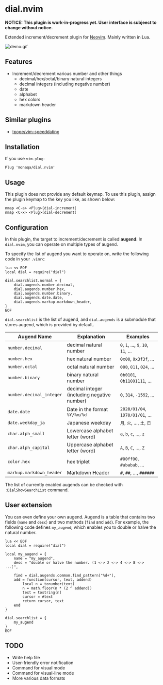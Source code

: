 # dial.nvim

**NOTICE: This plugin is work-in-progress yet. User interface is subjeect to change without notice.**

Extended increment/decrement plugin for [Neovim](https://github.com/neovim/neovim).
Mainly written in Lua.

![demo.gif](https://github.com/monaqa/dial.nvim/wiki/fig/dial-demo.gif)


## Features

* Increment/decrement various number and other things
  * decimal/hex/octal/binary natural integers
  * decimal integers (including negative number)
  * date
  * alphabet
  * hex colors
  * markdown header

## Similar plugins

* [tpope/vim-speeddating](https://github.com/tpope/vim-speeddating)

## Installation

If you use `vim-plug`:
```vim
Plug 'monaqa/dial.nvim'
```

## Usage

This plugin does not provide any default keymap.
To use this plugin, assign the plugin keymap to the key you like, as shown below:

```vim
nmap <C-a> <Plug>(dial-increment)
nmap <C-x> <Plug>(dial-decrement)
```

## Configuration

In this plugin, the target to increment/decrement is called **augend**.
In `dial.nvim`, you can operate on multiple types of augend.

To specify the list of augend you want to operate on, write the following code in your `.vimrc`:

```vim
lua << EOF
local dial = require("dial")

dial.searchlist.normal = {
    dial.augends.number.decimal,
    dial.augends.number.hex,
    dial.augends.number.binary,
    dial.augends.date.date,
    dial.augends.markup.markdown_header,
}
EOF
```

`dial.searchlist` is the list of augend,
and `dial.augends` is a submodule that stores augend, which is provided by default.

|Augend Name             |Explanation                                |Examples                           |
|------------------------|-------------------------------------------|-----------------------------------|
|`number.decimal`        |decimal natural number                     |`0`, `1`, ..., `9`, `10`, `11`, ...|
|`number.hex`            |hex natural number                         |`0x00`, `0x3f3f`, ...              |
|`number.octal`          |octal natural number                       |`000`, `011`, `024`, ...           |
|`number.binary`         |binary natural number                      |`0b0101`, `0b11001111`, ...        |
|`number.decimal_integer`|decimal integer (including negative number)|`0`, `314`, `-1592`, ...           |
|`date.date`             |Date in the format `%Y/%m/%d`              |`2020/01/04`, `1970/01/01`, ...    |
|`date.weekday_ja`       |Japanese weekday                           |`月`, `火`, ..., `土`, `日`        |
|`char.alph_small`       |Lowercase alphabet letter (word)           |`a`, `b`, `c`, ..., `z`            |
|`char.alph_capital`     |Uppercase alphabet letter (word)           |`A`, `B`, `C`, ..., `Z`            |
|`color.hex`             |hex triplet                                |`#00ff00`, `#ababab`, ...          |
|`markup.markdown_header`|Markdown Header                            |`#`, `##`, ..., `######`           |

The list of currently enabled augends can be checked with `:DialShowSearchList` command.

## User extension

You can even define your own augend.
Augend is a table that contains two fields (`name` and `desc`) and two methods (`find` and `add`).
For example, the following code defines `my_augend`, which enables you to double or halve the natural number.

```vim
lua << EOF
local dial = require("dial")

local my_augend = {
    name = "my_augend",
    desc = "double or halve the number. (1 <-> 2 <-> 4 <-> 8 <-> ...)",

    find = dial.augends.common.find_pattern("%d+"),
    add = function(cursor, text, addend)
        local n = tonumber(text)
        n = math.floor(n * (2 ^ addend))
        text = tostring(n)
        cursor = #text
        return cursor, text
    end
}

dial.searchlist = {
    my_augend
}
EOF
```

## TODO

* Write help file
* User-friendly error notification
* Command for visual mode
* Command for visual-line mode
* More various data formats
